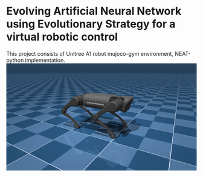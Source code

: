 # Evolving Artificial Neural Network using Evolutionary Strategy for a virtual robotic control
This project consists of Unitree A1 robot mujoco-gym environment, NEAT-python implementation.
![alt text](gym_examples/envs/assets/a1.png)
